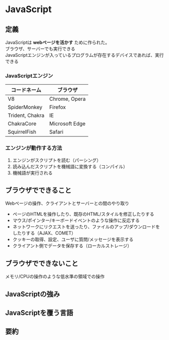 # JavaScript

## 定義
JavaScriptは **webページを活かす** ために作られた。  
ブラウザ、サーバーでも実行できる  
JavaScriptエンジンが入っているプログラムが存在するデバイスであれば、実行できる  

### JavaScriptエンジン

| コードネーム    | ブラウザ       |
| --------------- | -------------- |
| V8              | Chrome, Opera  |
| SpiderMonkey    | Firefox        |
| Trident, Chakra | IE             |
| ChakraCore      | Microsoft Edge |
| SquirrelFish    | Safari         |

### エンジンが動作する方法

1. エンジンがスクリプトを読む（パーシング）
2. 読み込んだスクリプトを機械語に変換する（コンパイル）
3. 機械語が実行される

## ブラウザでできること

Webページの操作、クライアントとサーバーとの間のやり取り  

- ページのHTMLを操作したり、既存のHTML/スタイルを修正したりする
- マウス/ポインター/キーボードイベントのような操作に反応する
- ネットワークにリクエストを送ったり、ファイルのアップ/ダウンロードをしたりする（AJAX、COMET）
- クッキーの取得、設定、ユーザに質問/メッセージを表示する
- クライアント側でデータを保存する（ローカルストレージ）

## ブラウザでできないこと

メモリ/CPUの操作のような低水準の領域での操作

## JavaScriptの強み

## JavaScriptを覆う言語

## 要約
